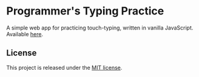 # Programmer's Typing Practice

A simple web app for practicing touch-typing, written in vanilla JavaScript. Available [here](https://climech.github.io/typing-practice/).

## License

This project is released under the [MIT license](https://en.wikipedia.org/wiki/MIT_License).
